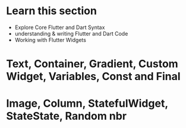 # Learn this section
 - Explore Core Flutter and Dart Syntax
 - understanding & writing Flutter and Dart Code
 - Working with Flutter Widgets

# Text, Container, Gradient, Custom Widget, Variables, Const and Final
# Image, Column, StatefulWidget, StateState, Random nbr
  